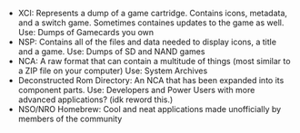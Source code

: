 - XCI: Represents a dump of a game cartridge. Contains icons, metadata, and a switch game. Sometimes containes updates to the game as well. 
       Use: Dumps of Gamecards you own
- NSP: Contains all of the files and data needed to display icons, a title and a game. 
        Use: Dumps of SD and NAND games
- NCA: A raw format that can contain a multitude of things (most similar to a ZIP file on your computer)
        Use: System Archives
- Deconstructed Rom Directory: An NCA that has been expanded into its component parts.
        Use: Developers and Power Users with more advanced applications? (idk reword this.)
- NSO/NRO Homebrew: Cool and neat applications made unofficially by members of the community
